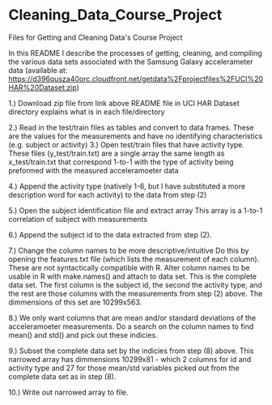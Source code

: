 Cleaning_Data_Course_Project
============================

Files for Getting and Cleaning Data's Course Project


In this README I describe the processes of getting, cleaning, and compiling the various data sets associated with the Samsung Galaxy accelerameter data (available at: https://d396qusza40orc.cloudfront.net/getdata%2Fprojectfiles%2FUCI%20HAR%20Dataset.zip)

1.) Download zip file from link above
  README file in UCI HAR Dataset directory explains what is in each file/directory
  
2.) Read in the test/train files as tables and convert to data frames.
  These are the values for the measurements and have no identifying characteristics (e.g. subject or activity)
3.) Open test/train files that have activity type.
  These files (y_test/train.txt) are a single array the same length as x_test/train.txt that correspond 1-to-1 with the type of activity being preformed with the measured acceleramoeter data

4.) Append the activity type (natively 1-6, but I have substituted a more description word for each activity) to the data from step (2)

5.) Open the subject identification file and extract array
  This array is a 1-to-1 correlation of subject with measurements

6.) Append the subject id to the data extracted from step (2).

7.) Change the column names to be more descriptive/intuitive
  Do this by opening the features.txt file (which lists the measurement of each column). These are not syntactically compatible with R.
  Alter column names to be usable in R with make.names() and attach to data set.
  This is the complete data set. The first column is the subject id, the second the activity type, and the rest are those columns with the measurements from step (2) above.
  The dimmensions of this set are 10299x563.

8.) We only want columns that are mean and/or standard deviations of the acceleramoeter measurements. Do a search on the column names to find mean() and std() and pick out these indicies. 

9.) Subset the complete data set by the indicies from step (8) above.
  This narrowed array has dimmensions 10299x81 - which 2 columns for id and activity type and 27 for those mean/std variables picked out from the complete data set as in step (8).

10.) Write out narrowed array to file.

